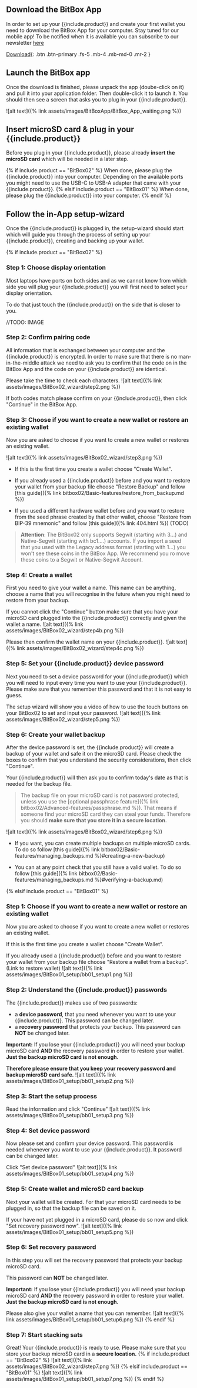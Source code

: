 
## Download the BitBox App
In order to set up your {{include.product}} and create your first wallet you need to download the BitBox App for your computer.
Stay tuned for our mobile app! To be notified when it is available you can subscribe to our newsletter [here](https://shiftcrypto.us20.list-manage.com/subscribe/post?u=d425177ce9ba3482f7f26762a&id=df03d20df1)

[Download](https://shiftcrypto.ch/start/){: .btn .btn-primary .fs-5 .mb-4 .mb-md-0 .mr-2 }




## Launch the BitBox app

Once the download is finished, please unpack the app (doube-click on it) and pull it into your application folder.
Then double-click it to launch it.
You should then see a screen that asks you to plug in your {{include.product}}.

![alt text]({% link assets/images/BitBoxApp/BitBox_App_waiting.png %})




## Insert microSD card & plug in your {{include.product}}
Before you plug in your {{include.product}}, please already **insert the microSD card** which will be needed in a later step.

{% if include.product == "BitBox02" %}
When done, please plug the {{include.product}} into your computer. Depending on the available ports you might need to use the USB-C to USB-A adapter that came with your {{include.product}}.
{% elsif include.product == "BitBox01" %}
When done, please plug the {{include.product}} into your computer.
{% endif %}


## Follow the in-App setup-wizard

Once the {{include.product}} is plugged in, the setup-wizard should start which will guide you through the process of setting up your {{include.product}}, creating and backing up your wallet.

{% if include.product == "BitBox02" %}

### Step 1: Choose display orientation
Most laptops have ports on both sides and as we cannot know from which side you will plug your {{include.product}} you will first need to select your display orientation.

To do that just touch the {{include.product}} on the side that is closer to you.

//TODO: IMAGE

### Step 2: Confirm pairing code
All information that is exchanged between your computer and the {{include.product}} is encrypted. In order to make sure that there is no man-in-the-middle attack we need to ask you to confirm that the code on in the BitBox App and the code on your {{include.product}} are identical.

Please take the time to check each characters.
![alt text]({% link assets/images/BitBox02_wizard/step2.png %})

If both codes match please confirm on your {{include.product}}, then click "Continue" in the BitBox App.
### Step 3: Choose if you want to create a new wallet or restore an existing wallet

Now you are asked to choose if you want to create a new wallet or restores an existing wallet.

![alt text]({% link assets/images/BitBox02_wizard/step3.png %})

- If this is the first time you create a wallet choose "Create Wallet".

- If you already used a {{include.product}} before and you want to restore your wallet from your backup file choose "Restore Backup" and follow [this guide]({% link bitbox02/Basic-features/restore_from_backup.md %})

- If you used a different hardware wallet before and you want to restore from the seed phrase created by that other wallet, choose "Restore from BIP-39 mnemonic" and follow [this guide]({% link 404.html %}) (TODO)
>**Attention**: The BitBox02 only supports Segwit (starting with 3...) and Native-Segwit (starting with bc1....) accounts. If you import a seed that you used with the Legacy address format (starting with 1...) you won't see these coins in the BitBox App. We recommend you ro move these coins to a Segwit or Native-Segwit Account.

### Step 4: Create a wallet
First you need to give your wallet a name. This name can be anything, choose a name that you will recognise in the future when you might need to restore from your backup.

If you cannot click the "Continue" button make sure that you have your microSD card plugged into the {{include.product}} correctly and given the wallet a name.
![alt text]({% link assets/images/BitBox02_wizard/step4b.png %})

Please then confirm the wallet name on your {{include.product}}.
![alt text]({% link assets/images/BitBox02_wizard/step4c.png %})

### Step 5: Set your {{include.product}} device password
Next you need to set a device password for your {{include.product}} which you will need to input every time you want to use your {{include.product}}. Please make sure that you remember this password and that it is not easy to guess.

The setup wizard will show you a video of how to use the touch buttons on your BitBox02 to set and input your password.
![alt text]({% link assets/images/BitBox02_wizard/step5.png %})

### Step 6: Create your wallet backup
After the device password is set, the {{include.product}} will create a backup of your wallet and safe it on the microSD card. Please check the boxes to confirm that you understand the security considerations, then click "Continue".

Your {{include.product}} will then ask you to confirm today's date as that is needed for the backup file.

> The backup file on your microSD card is not password protected, unless you use the [optional passphrase feature]({% link bitbox02/Advanced-features/passphrase.md %}). That means if someone find your microSD card they can steal your funds. Therefore you should **make sure that you store it in a secure location.**

![alt text]({% link assets/images/BitBox02_wizard/step6.png %})

- If you want, you can create multiple backups on multiple microSD cards. To do so follow [this guide]({% link bitbox02/Basic-features/managing_backups.md %}#creating-a-new-backup)

- You can at any point check that you still have a valid wallet. To do so follow [this guide]({% link bitbox02/Basic-features/managing_backups.md %}#verifying-a-backup.md)

{% elsif include.product == "BitBox01" %}
### Step 1: Choose if you want to create a new wallet or restore an existing wallet
Now you are asked to choose if you want to create a new wallet or restores an existing wallet.

If this is the first time you create a wallet choose "Create Wallet".

If you already used a {{include.product}} before and you want to restore your wallet from your backup file choose "Restore a wallet from a backup". (Link to restore wallet)
![alt text]({% link assets/images/BitBox01_setup/bb01_setup1.png  %})

### Step 2: Understand the {{include.product}} passwords
The {{include.product}} makes use of two passwords:
* a **device password**, that you need whenever you want to use your {{include.product}}. This password can be changed later.
* a **recovery password** that protects your backup. This password can **NOT** be changed later.

**Important:** If you lose your {{include.product}} you will need your backup microSD card **AND** the recovery password in order to restore your wallet. **Just the backup microSD card is not enough.**

**Therefore please ensure that you keep your recovery password and backup microSD card safe.**
![alt text]({% link assets/images/BitBox01_setup/bb01_setup2.png %})

### Step 3: Start the setup process
Read the information and click "Continue"
![alt text]({% link assets/images/BitBox01_setup/bb01_setup3.png %})

### Step 4: Set device password
Now please set and confirm your device password. This password is needed whenever you want to use your {{include.product}}. It password can be changed later.

Click "Set device password"
![alt text]({% link assets/images/BitBox01_setup/bb01_setup4.png %})

### Step 5: Create wallet and microSD card backup
Next your wallet will be created. For that your microSD card needs to be plugged in, so that the backup file can be saved on it.

If your have not yet plugged in a microSD card, please do so now and click "Set recovery password now".
![alt text]({% link assets/images/BitBox01_setup/bb01_setup5.png %})

### Step 6: Set recovery password
In this step you will set the recovery password that protects your backup microSD card.

This password can **NOT** be changed later.

**Important:** If you lose your {{include.product}} you will need your backup microSD card **AND** the recovery password in order to restore your wallet. **Just the backup microSD card is not enough.**

Please also give your wallet a name that you can remember.
![alt text]({% link assets/images/BitBox01_setup/bb01_setup6.png %})
{% endif %}

### Step 7: Start stacking sats
Great! Your {{include.product}} is ready to use. Please make sure that you store your backup microSD card in a **secure location.**
{% if include.product == "BitBox02" %}
![alt text]({% link assets/images/BitBox02_wizard/step7.png %})
{% elsif include.product == "BitBox01" %}
![alt text]({% link assets/images/BitBox01_setup/bb01_setup7.png %})
{% endif %}
